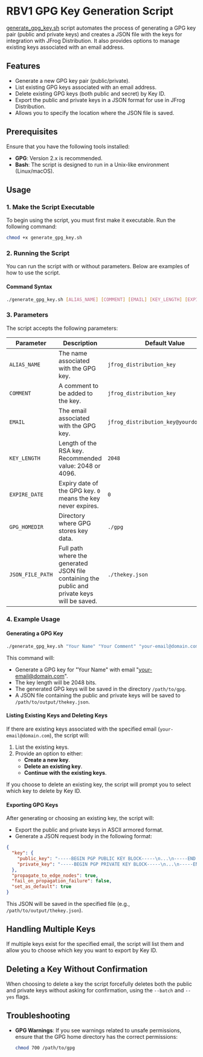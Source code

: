 
# RBV1 GPG Key Generation Script
[generate_gpg_key.sh](generate_gpg_key.sh) script automates the process of generating a GPG key pair (public and private keys) and creates a JSON file with the keys for integration with JFrog Distribution. It also provides options to manage existing keys associated with an email address.

## Features

- Generate a new GPG key pair (public/private).
- List existing GPG keys associated with an email address.
- Delete existing GPG keys (both public and secret) by Key ID.
- Export the public and private keys in a JSON format for use in JFrog Distribution.
- Allows you to specify the location where the JSON file is saved.

## Prerequisites

Ensure that you have the following tools installed:

- **GPG**: Version 2.x is recommended.
- **Bash**: The script is designed to run in a Unix-like environment (Linux/macOS).

## Usage

### 1. Make the Script Executable

To begin using the script, you must first make it executable. Run the following command:

```bash
chmod +x generate_gpg_key.sh
```

### 2. Running the Script

You can run the script with or without parameters. Below are examples of how to use the script.

#### Command Syntax

```bash
./generate_gpg_key.sh [ALIAS_NAME] [COMMENT] [EMAIL] [KEY_LENGTH] [EXPIRE_DATE] [GPG_HOMEDIR] [JSON_FILE_PATH]
```

### 3. Parameters

The script accepts the following parameters:

| Parameter      | Description                                                                                       | Default Value                         |
| -------------- | ------------------------------------------------------------------------------------------------- | ------------------------------------- |
| `ALIAS_NAME`    | The name associated with the GPG key.                                                              | `jfrog_distribution_key`              |
| `COMMENT`      | A comment to be added to the key.                                                                  | `jfrog_distribution_key`              |
| `EMAIL`        | The email associated with the GPG key.                                                             | `jfrog_distribution_key@yourdomain.com` |
| `KEY_LENGTH`   | Length of the RSA key. Recommended value: 2048 or 4096.                                             | `2048`                                |
| `EXPIRE_DATE`  | Expiry date of the GPG key. `0` means the key never expires.                                        | `0`                                   |
| `GPG_HOMEDIR`  | Directory where GPG stores key data.                                                               | `./gpg`                               |
| `JSON_FILE_PATH` | Full path where the generated JSON file containing the public and private keys will be saved.     | `./thekey.json`                       |

### 4. Example Usage

#### Generating a GPG Key

```bash
./generate_gpg_key.sh "Your Name" "Your Comment" "your-email@domain.com" 2048 0 "/path/to/gpg" "/path/to/output/thekey.json"
```

This command will:
- Generate a GPG key for "Your Name" with email "your-email@domain.com".
- The key length will be 2048 bits.
- The generated GPG keys will be saved in the directory `/path/to/gpg`.
- A JSON file containing the public and private keys will be saved to `/path/to/output/thekey.json`.

#### Listing Existing Keys and Deleting Keys

If there are existing keys associated with the specified email (`your-email@domain.com`), the script will:
1. List the existing keys.
2. Provide an option to either:
   - **Create a new key**.
   - **Delete an existing key**.
   - **Continue with the existing keys**.

If you choose to delete an existing key, the script will prompt you to select which key to delete by Key ID.

#### Exporting GPG Keys

After generating or choosing an existing key, the script will:
- Export the public and private keys in ASCII armored format.
- Generate a JSON request body in the following format:

```json
{
  "key": {
    "public_key": "-----BEGIN PGP PUBLIC KEY BLOCK-----\n...\n-----END PGP PUBLIC KEY BLOCK-----",
    "private_key": "-----BEGIN PGP PRIVATE KEY BLOCK-----\n...\n-----END PGP PRIVATE KEY BLOCK-----"
  },
  "propagate_to_edge_nodes": true,
  "fail_on_propagation_failure": false,
  "set_as_default": true
}
```

This JSON will be saved in the specified file (e.g., `/path/to/output/thekey.json`).

## Handling Multiple Keys

If multiple keys exist for the specified email, the script will list them and allow you to choose which key you want to export by Key ID.

## Deleting a Key Without Confirmation

When choosing to delete a key the script  forcefully deletes both the public and private keys without asking for confirmation, using the `--batch` and `--yes` flags.



## Troubleshooting

- **GPG Warnings**: If you see warnings related to unsafe permissions, ensure that the GPG home directory has the correct permissions:
  
  ```bash
  chmod 700 /path/to/gpg
  ```

